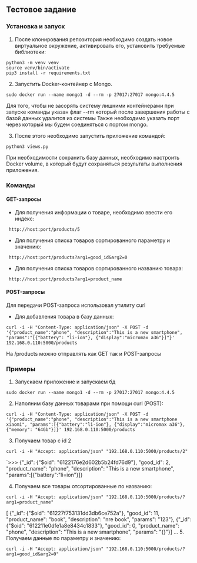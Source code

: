 ## Тестовое задание

### Установка и запуск

1. После клонирования репозитория необходимо создать новое виртуальное окружение, активировать его, установить требуемые библиотеки:
```
python3 -m venv venv
source venv/bin/activate
pip3 install -r requirements.txt 
```
2. Запустить Docker-контейнер с Mongo. 
```
sudo docker run --name mongo1 -d --rm -p 27017:27017 mongo:4.4.5
```
Для того, чтобы не засорять систему лишними контейнерами при запуске команды указан флаг --rm который после завершения работы с базой данных удалится из системы
Также необходимо указать порт через который мы будем соединяться с портом mongo.

3. После этого необходимо запустить приложение командой:
```
python3 views.py
```
При необходимости сохранить базу данных, необходимо настроить Docker volume, в который будут сохраняться результаты выполнения приложения.

### Команды
#### GET-запросы

- Для получения информации о товаре, необходимо ввести его индекс:
```
 http://host:port/products/5
```
- Для получения списка товаров сортированного параметру и значению:
```
 http://host:port/products?arg1=good_id&arg2=0
```
- Для получения списка товаров сортированного названию товара:
```
 http://host:port/products?arg1=product_name
```
#### POST-запросы
Для передачи POST-запроса использовал утилиту curl

- Для добавления товара в базу данных:
```
curl -i -H "Content-Type: application/json" -X POST -d '{"product_name":"phone", "description":"This is a new smartphone", "params":"[{"battery": "li-ion"}, {"display":"micromax a36"}]"}' 192.168.0.110:5000/products
```
На /products можно отправлять как GET так и POST-запросы

### Примеры

1. Запускаем приложение и запускаем бд
```
sudo docker run --name mongo1 -d --rm -p 27017:27017 mongo:4.4.5
```
2. Наполним базу данных товарами при помощи curl (POST):
```
curl -i -H "Content-Type: application/json" -X POST -d '{"product_name":"phone", "description":"This is a new smartphone xiaomi", "params":[{"battery":"li-ion"}, {"display":"micromax a36"}, {"memory": "64Gb"}]}' 192.168.0.110:5000/products
```
3. Получаем товар с id 2
```
curl -i -H "Accept: application/json" "192.168.0.110:5000/products/2"
```
`>>> {"_id": {"$oid": "6122176e2d602b5b24fd76d9"}, "good_id": 2, "product_name": "phone", "description": "This is a new smartphone", "params":[{"battery":"li=ion"}]}

4. Получаем все товары отсортированные по названию:
```
curl -i -H "Accept: application/json" "192.168.0.110:5000/products/?arg1=product_name"
```
[
{"_id": {"$oid": "61227f753131dd3db6ce752a"}, "good_id": 11, "product_name": "book", "description": "nre book", "params": "123"},
{"_id": {"$oid": "612211e0dfe1a8e8434c1833"}, "good_id": 0, "product_name": "phone", "description": "This is a new smartphone", "params": "{}"}]
...
5. Получаем данные по параметру и значению:
```
curl -i -H "Accept: application/json" "192.168.0.110:5000/products/?arg1=good_id&arg2=0"
```
